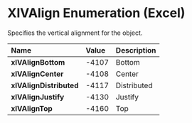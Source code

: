 
# XlVAlign Enumeration (Excel)

Specifies the vertical alignment for the object.



|**Name**|**Value**|**Description**|
|:-----|:-----|:-----|
|**xlVAlignBottom**|-4107|Bottom|
|**xlVAlignCenter**|-4108|Center|
|**xlVAlignDistributed**|-4117|Distributed|
|**xlVAlignJustify**|-4130|Justify|
|**xlVAlignTop**|-4160|Top|
